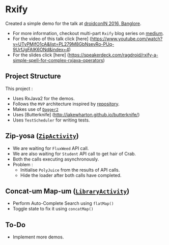 
# Rxify

Created a simple demo for the talk at [droidconIN 2016, Banglore](https://droidconin.talkfunnel.com/2016/94-rxify-a-simple-spell-for-complex-rxjava-operators).

 - For more information, checkout multi-part `Rxify` blog series on [medium](https://medium.com/@ragdroid/rxify-a-simple-spell-for-complex-rxjava-operators-part-1-4c31921583c4#.6hxqs39e6).
 - For the video of this talk click [here] (https://www.youtube.com/watch?v=UTyPMjfO1cA&list=PL279M8GbNsevRo-PUq-9UrfJgFAIK6ONd&index=4)
 - For the slides click [here] (https://speakerdeck.com/ragdroid/rxify-a-simple-spell-for-complex-rxjava-operators)

## Project Structure

This project :

 - Uses RxJava2 for the demos.
 - Follows the `MVP` architecture inspired by [repository](https://github.com/googlesamples/android-architecture).
 - Makes use of [`Dagger2`](https://google.github.io/dagger/)
 - Uses [Butterknife] (http://jakewharton.github.io/butterknife/)
 - Uses `TestScheduler` for writing tests.
 
## Zip-yosa ([`ZipActivity`](https://github.com/ragdroid/rxify/blob/master/app/src/main/java/com/ragdroid/rxify/zip/ZipActivity.java))

 - We are waiting for `FluxWeed` API call. 
 - We are also waiting for `Student` API call to get hair of Crab. 
 - Both the calls executing asynchronously. 
 - Problem : 
    - Initialise `PolyJuice` from the results of API calls. 
    - Hide the loader after both calls have completed.
    
## Concat-um Map-um ([`LibraryActivity`](https://github.com/ragdroid/rxify/blob/master/app/src/main/java/com/ragdroid/rxify/library/LibraryActivity.java))

 - Perform Auto-Complete Search using `flatMap()`
 - Toggle state to fix it using `concatMap()`
    

## To-Do

 - Implement more demos.
